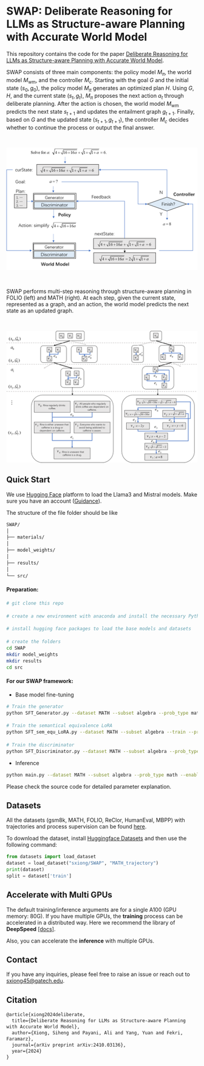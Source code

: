 # SWAP: Deliberate Reasoning for LLMs as Structure-aware Planning with Accurate World Model

This repository contains the code for the paper [Deliberate Reasoning for LLMs as Structure-aware Planning with Accurate World Model](https://arxiv.org/pdf/2410.03136).

SWAP consists of three main components: the policy model $M_{\pi}$, the world model $M_{\text{wm}}$, and the controller $M_\text{c}$. Starting with the goal $G$ and the initial state $(s_0, g_0)$, the policy model $M_{\pi}$ generates an optimized plan $H$. Using $G$, $H$, and the current state $(s_t, g_t)$, $M_{\pi}$ proposes the next action $a_t$ through deliberate planning. After the action is chosen, the world model $M_{\text{wm}}$ predicts the next state $s_{t+1}$ and updates the entailment graph $g_{t+1}$. Finally, based on $G$ and the updated state $(s_{t+1}, g_{t+1})$, the controller $M_c$ decides whether to continue the process or output the final answer.

<br>

<p align="center">
  <img src='https://raw.githubusercontent.com/xiongsiheng/SWAP/main/misc/Framework.png' width=650>
</p>

<br>

SWAP performs multi-step reasoning through structure-aware planning in FOLIO (left) and MATH (right). At each step, given the current state, represented as a graph, and an action, the world model predicts the next state as an updated graph.

<br>
<p align="center">
  <img src='https://raw.githubusercontent.com/xiongsiheng/SWAP/main/misc/Example_tree_search.png' width=650>
</p>





## Quick Start
We use [Hugging Face](https://huggingface.co/) platform to load the Llama3 and Mistral models. Make sure you have an account ([Guidance](https://huggingface.co/blog/llama3)).

The structure of the file folder should be like
```sh
SWAP/
│
├── materials/
│
├── model_weights/
│
├── results/
│
└── src/
```

<h4> Preparation: </h4>

```sh
# git clone this repo

# create a new environment with anaconda and install the necessary Python packages

# install hugging face packages to load the base models and datasets

# create the folders
cd SWAP
mkdir model_weights
mkdir results
cd src
```

<h4> For our SWAP framework: </h4>

- Base model fine-tuning

```sh
# Train the generator
python SFT_Generator.py --dataset MATH --subset algebra --prob_type math --train --print_example

# Train the semantical equivalence LoRA
python SFT_sem_equ_LoRA.py --dataset MATH --subset algebra --train --print_example

# Train the discriminator
python SFT_Discriminator.py --dataset MATH --subset algebra --prob_type math --group_size 2 --train --print_example 
```

- Inference

```sh
python main.py --dataset MATH --subset algebra --prob_type math --enable_DBM --visualize --max_steps 20 --num_rollouts 3 --num_generations 3 --group_size 2
```

Please check the source code for detailed parameter explanation.

## Datasets

All the datasets (gsm8k, MATH, FOLIO, ReClor, HumanEval, MBPP) with trajectories and process supervision can be found [here](https://huggingface.co/datasets/sxiong/SWAP).

To download the dataset, install [Huggingface Datasets](https://huggingface.co/docs/datasets/quickstart) and then use the following command:

```python
from datasets import load_dataset
dataset = load_dataset("sxiong/SWAP", "MATH_trajectory")
print(dataset)
split = dataset['train']
```

## Accelerate with Multi GPUs
The default training/inference arguments are for a single A100 (GPU memory: 80G). If you have multiple GPUs, the **training** process can be accelerated in a distributed way. Here we recommend the library of **DeepSpeed** [[docs]](https://huggingface.co/docs/peft/en/accelerate/deepspeed).

Also, you can accelerate the **inference** with multiple GPUs.

## Contact
If you have any inquiries, please feel free to raise an issue or reach out to sxiong45@gatech.edu.

## Citation
```
@article{xiong2024deliberate,
  title={Deliberate Reasoning for LLMs as Structure-aware Planning with Accurate World Model},
  author={Xiong, Siheng and Payani, Ali and Yang, Yuan and Fekri, Faramarz},
  journal={arXiv preprint arXiv:2410.03136},
  year={2024}
}
```
